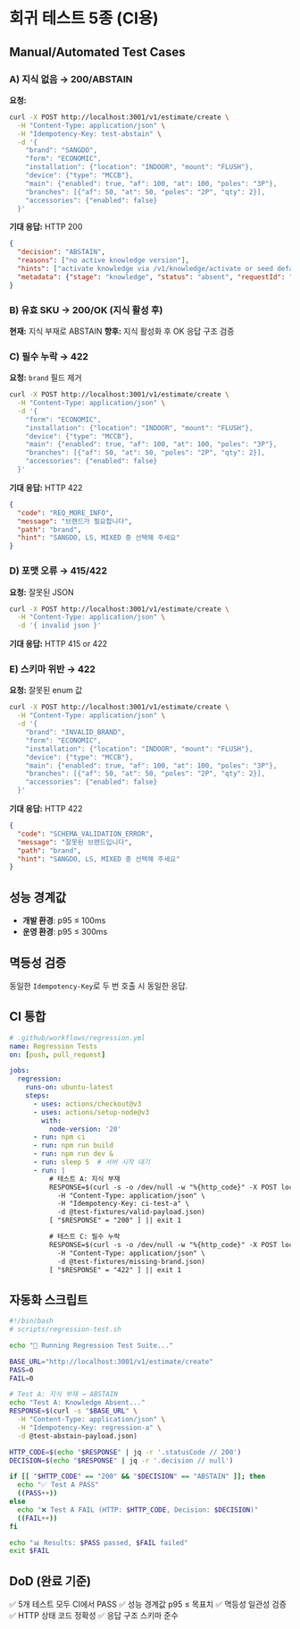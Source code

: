 # 회귀 테스트 5종 (CI용)

## Manual/Automated Test Cases

### A) 지식 없음 → 200/ABSTAIN

**요청:**
```bash
curl -X POST http://localhost:3001/v1/estimate/create \
  -H "Content-Type: application/json" \
  -H "Idempotency-Key: test-abstain" \
  -d '{
    "brand": "SANGDO",
    "form": "ECONOMIC",
    "installation": {"location": "INDOOR", "mount": "FLUSH"},
    "device": {"type": "MCCB"},
    "main": {"enabled": true, "af": 100, "at": 100, "poles": "3P"},
    "branches": [{"af": 50, "at": 50, "poles": "2P", "qty": 2}],
    "accessories": {"enabled": false}
  }'
```

**기대 응답:** HTTP 200
```json
{
  "decision": "ABSTAIN",
  "reasons": ["no active knowledge version"],
  "hints": ["activate knowledge via /v1/knowledge/activate or seed default pack"],
  "metadata": {"stage": "knowledge", "status": "absent", "requestId": "unknown"}
}
```

### B) 유효 SKU → 200/OK (지식 활성 후)

**현재:** 지식 부재로 ABSTAIN
**향후:** 지식 활성화 후 OK 응답 구조 검증

### C) 필수 누락 → 422

**요청:** `brand` 필드 제거
```bash
curl -X POST http://localhost:3001/v1/estimate/create \
  -H "Content-Type: application/json" \
  -d '{
    "form": "ECONOMIC",
    "installation": {"location": "INDOOR", "mount": "FLUSH"},
    "device": {"type": "MCCB"},
    "main": {"enabled": true, "af": 100, "at": 100, "poles": "3P"},
    "branches": [{"af": 50, "at": 50, "poles": "2P", "qty": 2}],
    "accessories": {"enabled": false}
  }'
```

**기대 응답:** HTTP 422
```json
{
  "code": "REQ_MORE_INFO",
  "message": "브랜드가 필요합니다",
  "path": "brand",
  "hint": "SANGDO, LS, MIXED 중 선택해 주세요"
}
```

### D) 포맷 오류 → 415/422

**요청:** 잘못된 JSON
```bash
curl -X POST http://localhost:3001/v1/estimate/create \
  -H "Content-Type: application/json" \
  -d '{ invalid json }'
```

**기대 응답:** HTTP 415 or 422

### E) 스키마 위반 → 422

**요청:** 잘못된 enum 값
```bash
curl -X POST http://localhost:3001/v1/estimate/create \
  -H "Content-Type: application/json" \
  -d '{
    "brand": "INVALID_BRAND",
    "form": "ECONOMIC",
    "installation": {"location": "INDOOR", "mount": "FLUSH"},
    "device": {"type": "MCCB"},
    "main": {"enabled": true, "af": 100, "at": 100, "poles": "3P"},
    "branches": [{"af": 50, "at": 50, "poles": "2P", "qty": 2}],
    "accessories": {"enabled": false}
  }'
```

**기대 응답:** HTTP 422
```json
{
  "code": "SCHEMA_VALIDATION_ERROR",
  "message": "잘못된 브랜드입니다",
  "path": "brand",
  "hint": "SANGDO, LS, MIXED 중 선택해 주세요"
}
```

## 성능 경계값

- **개발 환경**: p95 ≤ 100ms
- **운영 환경**: p95 ≤ 300ms

## 멱등성 검증

동일한 `Idempotency-Key`로 두 번 호출 시 동일한 응답.

## CI 통합

```yaml
# .github/workflows/regression.yml
name: Regression Tests
on: [push, pull_request]

jobs:
  regression:
    runs-on: ubuntu-latest
    steps:
      - uses: actions/checkout@v3
      - uses: actions/setup-node@v3
        with:
          node-version: '20'
      - run: npm ci
      - run: npm run build
      - run: npm run dev &
      - run: sleep 5  # 서버 시작 대기
      - run: |
          # 테스트 A: 지식 부재
          RESPONSE=$(curl -s -o /dev/null -w "%{http_code}" -X POST localhost:3001/v1/estimate/create \
            -H "Content-Type: application/json" \
            -H "Idempotency-Key: ci-test-a" \
            -d @test-fixtures/valid-payload.json)
          [ "$RESPONSE" = "200" ] || exit 1

          # 테스트 C: 필수 누락
          RESPONSE=$(curl -s -o /dev/null -w "%{http_code}" -X POST localhost:3001/v1/estimate/create \
            -H "Content-Type: application/json" \
            -d @test-fixtures/missing-brand.json)
          [ "$RESPONSE" = "422" ] || exit 1
```

## 자동화 스크립트

```bash
#!/bin/bash
# scripts/regression-test.sh

echo "🎯 Running Regression Test Suite..."

BASE_URL="http://localhost:3001/v1/estimate/create"
PASS=0
FAIL=0

# Test A: 지식 부재 → ABSTAIN
echo "Test A: Knowledge Absent..."
RESPONSE=$(curl -s "$BASE_URL" \
  -H "Content-Type: application/json" \
  -H "Idempotency-Key: regression-a" \
  -d @test-abstain-payload.json)

HTTP_CODE=$(echo "$RESPONSE" | jq -r '.statusCode // 200')
DECISION=$(echo "$RESPONSE" | jq -r '.decision // null')

if [[ "$HTTP_CODE" == "200" && "$DECISION" == "ABSTAIN" ]]; then
  echo "✅ Test A PASS"
  ((PASS++))
else
  echo "❌ Test A FAIL (HTTP: $HTTP_CODE, Decision: $DECISION)"
  ((FAIL++))
fi

echo "📊 Results: $PASS passed, $FAIL failed"
exit $FAIL
```

## DoD (완료 기준)

✅ 5개 테스트 모두 CI에서 PASS
✅ 성능 경계값 p95 ≤ 목표치
✅ 멱등성 일관성 검증
✅ HTTP 상태 코드 정확성
✅ 응답 구조 스키마 준수